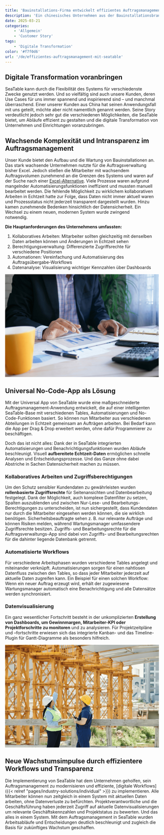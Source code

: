 ```yaml
---
title: 'Bauinstallations-Firma entwickelt effizientes Auftragsmanagement mit SeaTable'
description: 'Ein chinesisches Unternehmen aus der Bauinstallationsbranche hat mit SeaTable seine Auftragsverwaltung neu aufgesetzt und damit seine digitale Transformation erfolgreich vorangebracht. Entstanden ist ein hocheffizientes, modernes Management-System mit Universal App.'
date: 2025-03-21
categories:
    - 'Allgemein'
    - 'Customer Story'
tags:
    - 'Digitale Transformation'
color: '#f7f0d6'
url: '/de/effizientes-auftragsmanagement-mit-seatable'
---
```


## Digitale Transformation voranbringen

SeaTable kann durch die Flexibilität des Systems für verschiedenste Zwecke genutzt werden. Und so vielfältig sind auch unsere Kunden, deren Use Cases für uns immer spannend und inspirierend sind – und manchmal überraschend. Einer unserer Kunden aus China hat seinen Anwendungsfall mit uns geteilt, möchte aber nicht namentlich genannt werden. Seine Story verdeutlicht jedoch sehr gut die verschiedenen Möglichkeiten, die SeaTable bietet, um Abläufe effizient zu gestalten und die digitale Transformation von Unternehmen und Einrichtungen voranzubringen. 

## Wachsende Komplexität und Intransparenz im Auftragsmanagement

Unser Kunde bietet den Aufbau und die Wartung von Bauinstallationen an. Das stark wachsende Unternehmen nutzte für die Auftragsverwaltung bisher Excel. Jedoch stießen die Mitarbeiter mit wachsendem Auftragsvolumen zunehmend an die Grenzen des Systems und waren auf der Suche nach einer [Excel-Alternative](https://seatable.com/excel-alternative/). Viele Prozesse waren aufgrund mangelnder Automatisierungsfunktionen ineffizient und mussten manuell bearbeitet werden. Die fehlende Möglichkeit zu wirklichem kollaborativen Arbeiten in Echtzeit hatte zur Folge, dass Daten nicht immer aktuell waren und Prozessstatus nicht jederzeit transparent dargestellt wurden. Hinzu kamen zunehmende Bedenken hinsichtlich der Datensicherheit. Ein Wechsel zu einem neuen, modernen System wurde zwingend notwendig.     

**Die Hauptanforderungen des Unternehmens umfassten:**

1. Kollaboratives Arbeiten: Mitarbeiter sollten gleichzeitig mit denselben Daten arbeiten können und Änderungen in Echtzeit sehen
1. Berechtigungsverwaltung: Differenzierte Zugriffsrechte für verschiedene Positionen
1. Automationen: Vereinfachung und Automatisierung des Auftragsübergabe-Workflows
1. Datenanalyse: Visualisierung wichtiger Kennzahlen über Dashboards

![Universal No-Code-App - Tablet mit Statistiken](Customer-Story_CN_Datenvisualisierung.jpg)

## Universal No-Code-App als Lösung

Mit der Universal App von SeaTable wurde eine maßgeschneiderte Auftragsmanagement-Anwendung entwickelt, die auf einer intelligenten SeaTable-Base mit verschiedenen Tables, Automatisierungen und No-Code-Funktionen basiert. So können nun Mitarbeiter aus verschiedenen Abteilungen in Echtzeit gemeinsam an Aufträgen arbeiten. Bei Bedarf kann die App per Drag & Drop erweitert werden, ohne dafür Programmierer zu beschäftigen.

Doch das ist nicht alles: Dank der in SeaTable integrierten Automatisierungen und Benachrichtigungsfunktionen wurden Abläufe beschleunigt. Visuell **aufbereitete Echtzeit-Daten** ermöglichen schnelle Analysen und Entscheidungsprozesse. Und das Ganze ohne dabei Abstriche in Sachen Datensicherheit machen zu müssen.

### Kollaboratives Arbeiten und Zugriffsberechtigungen

Um den Schutz sensibler Kundendaten zu gewährleisten wurden **rollenbasierte Zugriffsrechte** für Seitenansichten und Datenbearbeitung festgelegt. Dank der Möglichkeit, auch komplexe Datenfilter zu setzen, Spalten auszublenden und zwischen Nur-Lese- und Bearbeitungs-Berechtigungen zu unterscheiden, ist nun sichergestellt, dass Kundendaten nur durch die Mitarbeiter eingesehen werden können, die sie wirklich benötigen. Sicherheitsbeauftragte sehen z. B. nur relevante Aufträge und können Risiken melden, während Wartungsmanager umfassendere Zugriffsrechte besitzen. Zugriffs- und Bearbeitungsrechte für die Auftragsverwaltungs-App sind dabei von Zugriffs- und Bearbeitungsrechten für die dahinter liegende Datenbank getrennt.

### Automatisierte Workflows

Für verschiedene Arbeitsphasen wurden verschiedene Tables angelegt und miteinander verknüpft. Automatisierungen sorgen für einen nahtlosen Datenfluss zwischen den Tables, so dass jeder Mitarbeiter jederzeit auf aktuelle Daten zugreifen kann. Ein Beispiel für einen solchen Workflow: Wenn ein neuer Auftrag erzeugt wird, erhält der zugewiesene Wartungsmanager automatisch eine Benachrichtigung und alle Datensätze werden synchronisiert.

### Datenvisualisierung

Ein ganz wesentlicher Fortschritt besteht in der unkomplizierten **Erstellung von Dashboards, um Gewinnmargen, Mitarbeiter-KPI oder Projektforschritte zu monitoren** und zu analysieren. Für Projektzeitpläne und –fortschritte erwiesen sich das integrierte Kanban- und das Timeline-Plugin für Gantt-Diagramme als besonders hilfreich.

![Baustelle planen mit Datenvisualisierung in SeaTable](Customer-Story_CN_Neue-Wachstumsimpulse.jpg)

## Neue Wachstumsimpulse durch effizientere Workflows und Transparenz

Die Implementierung von SeaTable hat dem Unternehmen geholfen, sein  Auftragsmanagement zu modernisieren und effiziente, [digitale Workflows]({{< relref "pages/industry-solutions/individual" >}}) zu implementieren. Alle Mitarbeiter können nun zeitgleich in einem System mit aktuellen Daten arbeiten, ohne Datenverluste zu befürchten. Projektverantwortliche und die Geschäftsführung haben jederzeit Zugriff auf aktuelle Datenvisualisierungen um relevante Geschäftskennzahlen und Projektstatus zu bewerten. Und das alles in einem System. Mit dem Auftragsmanagement in SeaTable wurden Arbeitsabläufe und Entscheidungen deutlich beschleunigt und zugleich die Basis für zukünftiges Wachstum geschaffen.
